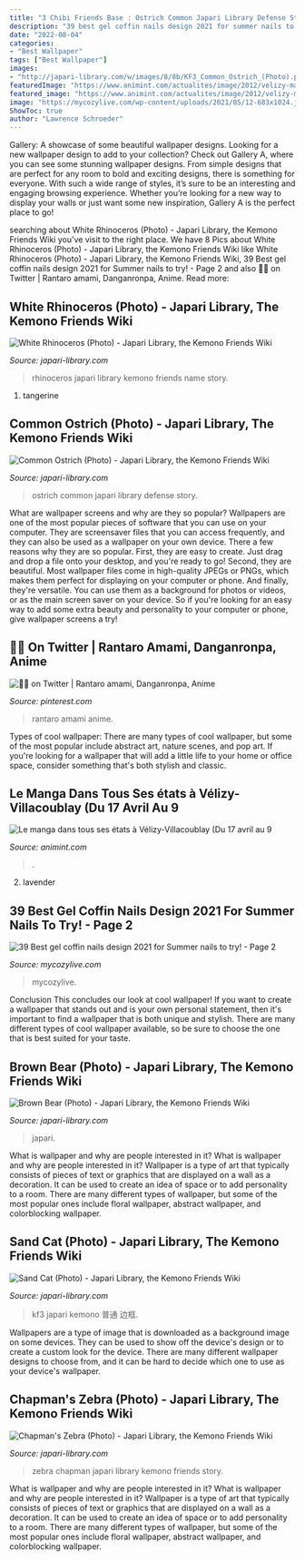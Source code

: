 ```yaml
---
title: "3 Chibi Friends Base : Ostrich Common Japari Library Defense Story"
description: "39 best gel coffin nails design 2021 for summer nails to try!"
date: "2022-08-04"
categories:
- "Best Wallpaper"
tags: ["Best Wallpaper"]
images:
- "http://japari-library.com/w/images/8/8b/KF3_Common_Ostrich_(Photo).png"
featuredImage: "https://www.animint.com/actualites/image/2012/velizy-manga.jpg"
featured_image: "https://www.animint.com/actualites/image/2012/velizy-manga.jpg"
image: "https://mycozylive.com/wp-content/uploads/2021/05/12-683x1024.jpg"
ShowToc: true
author: "Lawrence Schroeder"
---
```



Gallery: A showcase of some beautiful wallpaper designs.
Looking for a new wallpaper design to add to your collection? Check out Gallery A, where you can see some stunning wallpaper designs. From simple designs that are perfect for any room to bold and exciting designs, there is something for everyone. With such a wide range of styles, it’s sure to be an interesting and engaging browsing experience. Whether you’re looking for a new way to display your walls or just want some new inspiration, Gallery A is the perfect place to go!
		
		
		
		
		
		
		
	

		
searching about White Rhinoceros (Photo) - Japari Library, the Kemono Friends Wiki you've visit to the right place. We have 8 Pics about White Rhinoceros (Photo) - Japari Library, the Kemono Friends Wiki like White Rhinoceros (Photo) - Japari Library, the Kemono Friends Wiki, 39 Best gel coffin nails design 2021 for Summer nails to try! - Page 2 and also 🌿🌿 on Twitter | Rantaro amami, Danganronpa, Anime. Read more:
		
    
## White Rhinoceros (Photo) - Japari Library, The Kemono Friends Wiki

<img loading=lazy src="http://japari-library.com/w/images/e/e4/KF3_White_Rhinoceros_(Photo).png" onerror="this.onerror=null;this.src='https://tse1.mm.bing.net/th?id=OIP.yhylakmxc26QjYbM9aOBqQHaKi&amp;pid=15.1';" alt="White Rhinoceros (Photo) - Japari Library, the Kemono Friends Wiki">

_Source: japari-library.com_

>rhinoceros japari library kemono friends name story. 

	

1. tangerine 

    
## Common Ostrich (Photo) - Japari Library, The Kemono Friends Wiki

<img loading=lazy src="http://japari-library.com/w/images/8/8b/KF3_Common_Ostrich_(Photo).png" onerror="this.onerror=null;this.src='https://tse2.mm.bing.net/th?id=OIP.m3BJuUVwt7fH4gau2aPXygHaKi&amp;pid=15.1';" alt="Common Ostrich (Photo) - Japari Library, the Kemono Friends Wiki">

_Source: japari-library.com_

>ostrich common japari library defense story. 

	

What are wallpaper screens and why are they so popular?
Wallpapers are one of the most popular pieces of software that you can use on your computer. They are screensaver files that you can access frequently, and they can also be used as a wallpaper on your own device. There a few reasons why they are so popular. First, they are easy to create. Just drag and drop a file onto your desktop, and you're ready to go! Second, they are beautiful. Most wallpaper files come in high-quality JPEGs or PNGs, which makes them perfect for displaying on your computer or phone. And finally, they're versatile. You can use them as a background for photos or videos, or as the main screen saver on your device. So if you're looking for an easy way to add some extra beauty and personality to your computer or phone, give wallpaper screens a try!

    
## 🌿🌿 On Twitter | Rantaro Amami, Danganronpa, Anime

<img loading=lazy src="https://i.pinimg.com/736x/22/02/f8/2202f87514f286229c060dfc849fd817.jpg" onerror="this.onerror=null;this.src='https://tse1.mm.bing.net/th?id=OIP.EkhZ3SOpXWzYrTHLMaBdRQHaKo&amp;pid=15.1';" alt="🌿🌿 on Twitter | Rantaro amami, Danganronpa, Anime">

_Source: pinterest.com_

>rantaro amami anime. 

	

Types of cool wallpaper:
There are many types of cool wallpaper, but some of the most popular include abstract art, nature scenes, and pop art. If you're looking for a wallpaper that will add a little life to your home or office space, consider something that's both stylish and classic.

    
## Le Manga Dans Tous Ses états à Vélizy-Villacoublay (Du 17 Avril Au 9

<img loading=lazy src="https://www.animint.com/actualites/image/2012/velizy-manga.jpg" onerror="this.onerror=null;this.src='https://tse1.mm.bing.net/th?id=OIP.q340vmSx7qPYKdFq6xyU4gHaJ4&amp;pid=15.1';" alt="Le manga dans tous ses états à Vélizy-Villacoublay (Du 17 avril au 9">

_Source: animint.com_

>. 

	

2. lavender 

    
## 39 Best Gel Coffin Nails Design 2021 For Summer Nails To Try! - Page 2

<img loading=lazy src="https://mycozylive.com/wp-content/uploads/2021/05/12-683x1024.jpg" onerror="this.onerror=null;this.src='https://tse3.mm.bing.net/th?id=OIP.ItGxfGDD83BPGBVmewMk0wHaLG&amp;pid=15.1';" alt="39 Best gel coffin nails design 2021 for Summer nails to try! - Page 2">

_Source: mycozylive.com_

>mycozylive. 

	

Conclusion
This concludes our look at cool wallpaper! If you want to create a wallpaper that stands out and is your own personal statement, then it's important to find a wallpaper that is both unique and stylish. There are many different types of cool wallpaper available, so be sure to choose the one that is best suited for your taste.

    
## Brown Bear (Photo) - Japari Library, The Kemono Friends Wiki

<img loading=lazy src="http://japari-library.com/w/images/5/59/KF3_Brown_Bear_(Photo).png" onerror="this.onerror=null;this.src='https://tse1.mm.bing.net/th?id=OIP.hQUwx-CIoLCNswG8CQhVpwHaKi&amp;pid=15.1';" alt="Brown Bear (Photo) - Japari Library, the Kemono Friends Wiki">

_Source: japari-library.com_

>japari. 

	

What is wallpaper and why are people interested in it?
What is wallpaper and why are people interested in it?
Wallpaper is a type of art that typically consists of pieces of text or graphics that are displayed on a wall as a decoration. It can be used to create an idea of space or to add personality to a room. There are many different types of wallpaper, but some of the most popular ones include floral wallpaper, abstract wallpaper, and colorblocking wallpaper.

    
## Sand Cat (Photo) - Japari Library, The Kemono Friends Wiki

<img loading=lazy src="http://japari-library.com/w/images/5/5d/KF3_Sand_Cat_(Photo).png" onerror="this.onerror=null;this.src='https://tse4.mm.bing.net/th?id=OIP.CI-bil6XH0tRQUaor_nrxwHaKi&amp;pid=15.1';" alt="Sand Cat (Photo) - Japari Library, the Kemono Friends Wiki">

_Source: japari-library.com_

>kf3 japari kemono 普通 边框. 

	

Wallpapers are a type of image that is downloaded as a background image on some devices. They can be used to show off the device's design or to create a custom look for the device. There are many different wallpaper designs to choose from, and it can be hard to decide which one to use as your device's wallpaper.

    
## Chapman&#039;s Zebra (Photo) - Japari Library, The Kemono Friends Wiki

<img loading=lazy src="http://japari-library.com/w/images/1/1f/KF3_Chapman&#039;s_Zebra_(Photo).png" onerror="this.onerror=null;this.src='https://tse4.mm.bing.net/th?id=OIP.h-vgjz4k6Cxc6VgL33oOFgHaKi&amp;pid=15.1';" alt="Chapman&#039;s Zebra (Photo) - Japari Library, the Kemono Friends Wiki">

_Source: japari-library.com_

>zebra chapman japari library kemono friends story. 

	

What is wallpaper and why are people interested in it?
What is wallpaper and why are people interested in it?
Wallpaper is a type of art that typically consists of pieces of text or graphics that are displayed on a wall as a decoration. It can be used to create an idea of space or to add personality to a room. There are many different types of wallpaper, but some of the most popular ones include floral wallpaper, abstract wallpaper, and colorblocking wallpaper.

